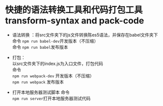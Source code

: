 # 快捷的语法转换工具和代码打包工具transform-syntax and pack-code

- 语法转换 ：将src文件夹下的js文件转换陈es5语法，并保存在babel文件夹下   
    命令 `npm run babel-dev`开发版本（不压缩）  
    命令 `npm run babel`发布版本
    
- 打包：    
以src文件夹下的index.js为入口文件，打包代码     
命令     
`npm run webpack-dev` 开发版本（不压缩）   
`npm run webpack` 发布版本

- 打开本地服务器测试脚本
 命令   
 `npm run server`打开本地服务器测试代码